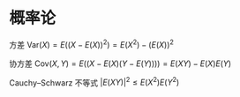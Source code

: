 # 概率论

方差 $\mathrm{Var}(X)=E((X-E(X))^2)=E(X^2)-(E(X))^2$

协方差 $\mathrm{Cov}(X, Y) = E((X-E(X) (Y-E(Y)))) = E(XY) - E(X)E(Y)$

Cauchy–Schwarz 不等式 $|E(XY)|^2 \le E(X^2)E(Y^2)$
